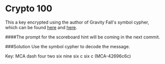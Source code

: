 # Crypto 100

This a key encrypted using the author of Gravity Fall's symbol cypher, which can be found [here](http://gravityfalls.wikia.com/wiki/List_of_cryptograms) and [here](http://themysteryofgravityfalls.com/).

####The prompt for the scoreboard hint will be coming in the next commit.

###Solution
Use the symbol cypher to decode the message.

Key: MCA dash four two six nine six c six c (MCA-42696c6c)
